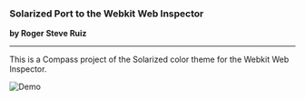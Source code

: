 ### Solarized Port to the Webkit Web Inspector
__by Roger Steve Ruiz__
___

This is a Compass project of the Solarized color theme for the Webkit Web Inspector.

![Demo](https://github.com/rogeruiz/web-inspector-solarized/raw/master/img/demo.png)